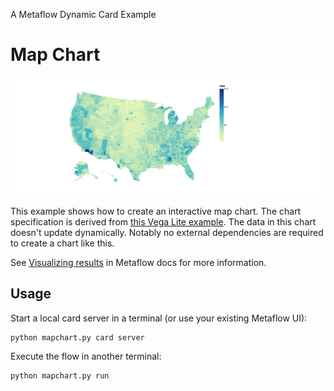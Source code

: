 
A Metaflow Dynamic Card Example
# Map Chart

![](../images/rtcard-mapchart.gif)

This example shows how to create an interactive map chart. The chart specification is
derived from [this Vega Lite example](https://altair-viz.github.io/gallery/choropleth.html).
The data in this chart doesn't update dynamically. Notably no external dependencies
are required to create a chart like this.

See [Visualizing results](https://docs.metaflow.org/metaflow/visualizing-results) in Metaflow docs for more information.

## Usage

Start a local card server in a terminal (or use your existing Metaflow UI):
```
python mapchart.py card server
```
Execute the flow in another terminal:
```
python mapchart.py run
```
